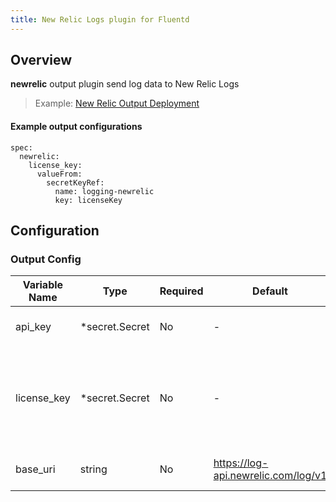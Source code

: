 ```yaml
---
title: New Relic Logs plugin for Fluentd
---
```

## Overview
**newrelic** output plugin send log data to New Relic Logs
>Example: [New Relic Output Deployment](../../../docs/example-newrelic.md)

 #### Example output configurations
 ```
 spec:
   newrelic:
     license_key:
       valueFrom:
         secretKeyRef:
           name: logging-newrelic
           key: licenseKey
 ```

## Configuration
### Output Config
| Variable Name | Type | Required | Default | Description |
|---|---|---|---|---|
| api_key | *secret.Secret | No | - | New Relic API Insert key<br>[Secret](./secret.md)<br> |
| license_key | *secret.Secret | No | - | New Relic License Key (recommended)<br>[Secret](./secret.md"<br>LicenseKey *secret.Secret `json:"license_key)`<br> |
| base_uri | string | No | https://log-api.newrelic.com/log/v1 | New Relic ingestion endpoint<br>[Secret](./secret.md)<br> |
